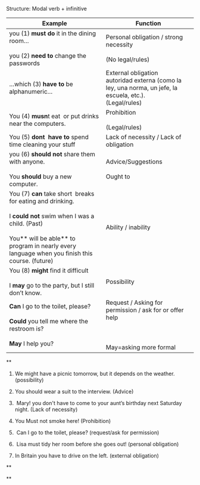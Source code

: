 
Structure:
Modal verb + infinitive

| Example                                                                                                                                                                                                                  | Function                                                                                                        |
| ------------------------------------------------------------------------------------------------------------------------------------------------------------------------------------------------------------------------ | --------------------------------------------------------------------------------------------------------------- |
| you (1) **must do** it in the dining room…<br><br>you (2) **need to** change the passwords                                                                                                                               | Personal obligation / strong necessity<br><br>(No legal/rules)                                                  |
| …which (3) **have to** be alphanumeric…                                                                                                                                                                                  | External obligation<br> autoridad externa (como la ley, una norma, un jefe, la escuela, etc.).<br>(Legal/rules) |
| You (4) **musn**t eat  or put drinks near the computers.                                                                                                                                                                 | Prohibition<br><br>(Legal/rules)                                                                                |
| You (5) **dont  have to** spend time cleaning your stuff                                                                                                                                                                 | Lack of necessity / Lack of obligation                                                                          |
| you (6) **should not** share them with anyone.<br><br>You **should** buy a new computer.                                                                                                                                 | Advice/Suggestions<br><br>Ought to                                                                              |
| You (7) **can** take short  breaks for eating and drinking.<br><br>I **could not** swim when I was a child. (Past)<br><br>You** will be able** to program in nearly every language when you finish this course. (future) | Ability / inability                                                                                             |
| You (8) **might** find it difficult<br><br>I **may** go to the party, but I still don’t know.                                                                                                                            | Possibility                                                                                                     |
| **Can** I go to the toilet, please?<br><br>**Could** you tell me where the restroom is?<br><br>**May** I help you?                                                                                                       | Request / Asking for permission / ask for or offer help<br><br>  <br><br>May=asking more formal                 |

**

1. We might have a picnic tomorrow, but it depends on the weather. (possibility)
    
2. You should wear a suit to the interview. (Advice)
    
3.  Mary! you don't have to come to your aunt’s birthday next Saturday night. (Lack of necessity)
    
4. You Must not smoke here! (Prohibition)
    
5.  Can I go to the toilet, please? (request/ask for permission)
    
6.  Lisa must tidy her room before she goes out! (personal obligation)
    
7. In Britain you have to drive on the left. (external obligation)
    

**

**